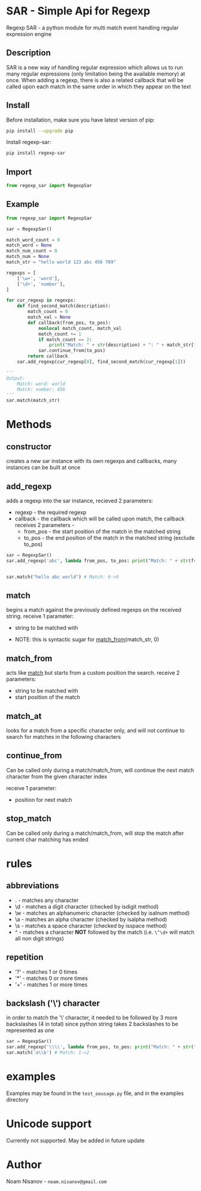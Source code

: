 
# SAR - Simple Api for Regexp

Regexp SAR - a python module for multi match event handling regular expression engine

## Description

SAR is a new way of handling regular expression which allows us to run many regular expressions (only limitation being the available memory) at once.
When adding a regexp, there is also a related callback that will be called upon each match in the same order in which they appear on the text 

## Install

Before installation, make sure you have latest version of pip:
```bash
pip install --upgrade pip
```

Install regexp-sar:

```bash
pip install regexp-sar
```

## Import

```python
from regexp_sar import RegexpSar
```

## Example

```python
from regexp_sar import RegexpSar

sar = RegexpSar()

match_word_count = 0
match_word = None
match_num_count = 0
match_num = None
match_str = "hello world 123 abc 456 789"

regexps = [
    ['\w+', 'word'],
    ['\d+', 'number'],
]

for cur_regexp in regexps:
    def find_second_match(description):
        match_count = 0
        match_val = None
        def callback(from_pos, to_pos):
            nonlocal match_count, match_val
            match_count += 1
            if match_count == 2:
                print("Match: " + str(description) + ": " + match_str[from_pos:to_pos])
            sar.continue_from(to_pos)
        return callback
    sar.add_regexp(cur_regexp[0], find_second_match(cur_regexp[1]))

'''
Output:
    Match: word: world
    Match: number: 456
'''
sar.match(match_str)
```

# Methods

## constructor

creates a new sar instance with its own regexps and callbacks, many instances can be built at once

## add_regexp

adds a regexp into the sar instance, recieved 2 parameters:
* regexp - the required regexp
* callback - the callback which will be called upon match, the callback receives 2 parameters -
  * from_pos - the start position of the match in the matched string
  * to_pos   - the end position of the match in the matched string (exclude to_pos)

```python
sar = RegexpSar()
sar.add_regexp('abc', lambda from_pos, to_pos: print("Match: " + str(from_pos) + "->" + str(to_pos)))


sar.match("hello abc world") # Match: 6->9
```

## match

begins a match against the previously defined regexps on the received string.
receive 1 parameter:
* string to be matched with

* NOTE: this is syntactic sugar for [match_from](#match_from)(match_str, 0)

## match_from

acts like [match](#match) but starts from a custom position the search.
receive 2 parameters:
* string to be matched with
* start position of the match

## match_at

looks for a match from a specific character only, and will not continue to search for matches in the following characters

## continue_from

Can be called only during a match/match_from, will continue the next match character from the given character index

receive 1 parameter:
* position for next match

## stop_match

Can be called only during a match/match_from, will stop the match after current char matching has ended

# rules

## abbreviations

* .  - matches any character
* \d - matches a digit character (checked by isdigit method)
* \w - matches an alphanumeric character (checked by isalnum method)
* \a - matches an alpha character (checked by isalpha method)
* \s - matches a space character (checked by isspace method)
* \^ - matches a character <b>NOT</b> followed by the match (i.e. ```\^\d+``` will match all non digit strings)

## repetition

* '?' - matches 1 or 0 times
* '*' - matches 0 or more times
* '+' - matches 1 or more times

## backslash ('\\') character

in order to match the '\\' character, it needed to be followed by 3 more backslashes (4 in total) since python string takes 2 backslashes to be represented as one

```python
sar = RegexpSar()
sar.add_regexp('\\\\', lambda from_pos, to_pos: print("Match: " + str(from_pos) + "->" + str(to_pos)))
sar.match('a\\b') # Match: 1->2
```

# examples

Examples may be found in the ```test_oousage.py``` file, and in the examples directory

# Unicode support

Currently not supported. May be added in future update

# Author

Noam Nisanov - ```noam.nisanov@gmail.com```
